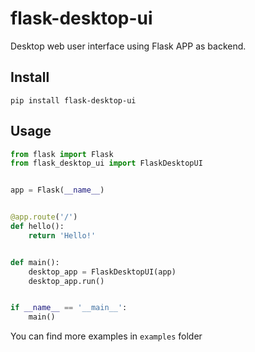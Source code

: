 # flask-desktop-ui
Desktop web user interface using Flask APP as backend.

## Install
```shell
pip install flask-desktop-ui
```

## Usage
```python
from flask import Flask
from flask_desktop_ui import FlaskDesktopUI


app = Flask(__name__)


@app.route('/')
def hello():
    return 'Hello!'


def main():
    desktop_app = FlaskDesktopUI(app)
    desktop_app.run()


if __name__ == '__main__':
    main()
```

You can find more examples in `examples` folder
